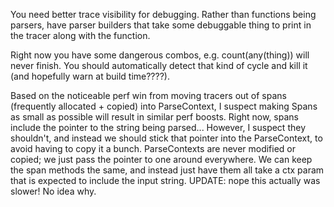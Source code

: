 You need better trace visibility for debugging. Rather than functions being
parsers, have parser builders that take some debuggable thing to print in the
tracer along with the function.

Right now you have some dangerous combos, e.g. count(any(thing)) will never
finish. You should automatically detect that kind of cycle and kill it (and
hopefully warn at build time????).

Based on the noticeable perf win from moving tracers out of spans (frequently
allocated + copied) into ParseContext, I suspect making Spans as small as
possible will result in similar perf boosts. Right now, spans include the
pointer to the string being parsed... However, I suspect they shouldn't, and
instead we should stick that pointer into the ParseContext, to avoid having to
copy it a bunch. ParseContexts are never modified or copied; we just pass the
pointer to one around everywhere. We can keep the span methods the same, and
instead just have them all take a ctx param that is expected to include the
input string. UPDATE: nope this actually was slower! No idea why.
